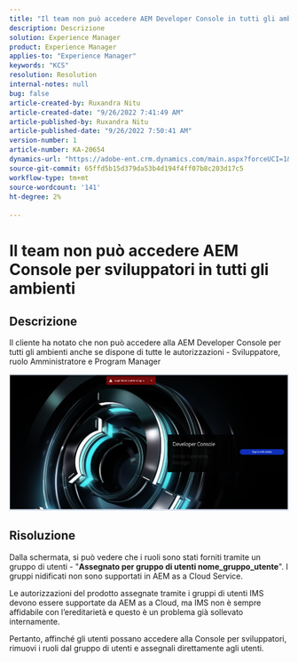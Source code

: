```yaml
---
title: "Il team non può accedere AEM Developer Console in tutti gli ambienti"
description: Descrizione
solution: Experience Manager
product: Experience Manager
applies-to: "Experience Manager"
keywords: "KCS"
resolution: Resolution
internal-notes: null
bug: false
article-created-by: Ruxandra Nitu
article-created-date: "9/26/2022 7:41:49 AM"
article-published-by: Ruxandra Nitu
article-published-date: "9/26/2022 7:50:41 AM"
version-number: 1
article-number: KA-20654
dynamics-url: "https://adobe-ent.crm.dynamics.com/main.aspx?forceUCI=1&pagetype=entityrecord&etn=knowledgearticle&id=d4a7c7a8-6e3d-ed11-9db1-002248086a73"
source-git-commit: 65ffd5b15d379da53b4d194f4ff07b8c203d17c5
workflow-type: tm+mt
source-wordcount: '141'
ht-degree: 2%

---
```


# Il team non può accedere AEM Console per sviluppatori in tutti gli ambienti

## Descrizione


Il cliente ha notato che non può accedere alla AEM Developer Console per tutti gli ambienti anche se dispone di tutte le autorizzazioni - Sviluppatore, ruolo Amministratore e Program Manager

![](assets/___c5e8bdde-6f3d-ed11-9db1-002248086a73___.png)


## Risoluzione


Dalla schermata, si può vedere che i ruoli sono stati forniti tramite un gruppo di utenti - &quot;<b>Assegnato per gruppo di utenti nome_gruppo_utente</b>&quot;.
I gruppi nidificati non sono supportati in AEM as a Cloud Service.

Le autorizzazioni del prodotto assegnate tramite i gruppi di utenti IMS devono essere supportate da AEM as a Cloud, ma IMS non è sempre affidabile con l’ereditarietà e questo è un problema già sollevato internamente.



Pertanto, affinché gli utenti possano accedere alla Console per sviluppatori, rimuovi i ruoli dal gruppo di utenti e assegnali direttamente agli utenti.
